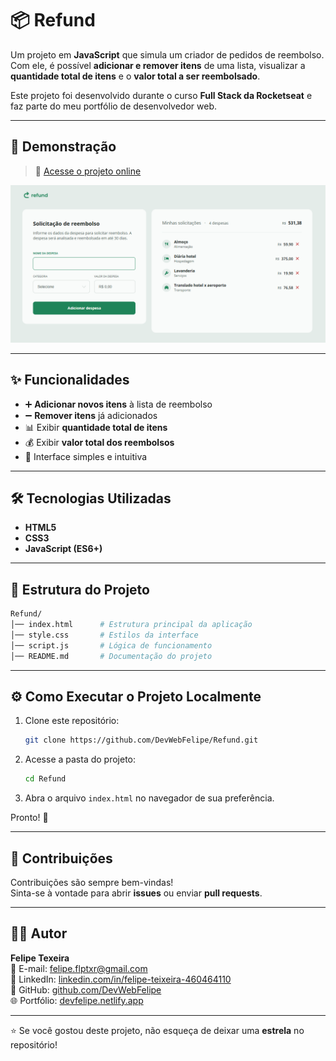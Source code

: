 # 📦 Refund

Um projeto em **JavaScript** que simula um criador de pedidos de reembolso.  
Com ele, é possível **adicionar e remover itens** de uma lista, visualizar a **quantidade total de itens** e o **valor total a ser reembolsado**.

Este projeto foi desenvolvido durante o curso **Full Stack da Rocketseat** e faz parte do meu portfólio de desenvolvedor web.

---

## 🚀 Demonstração

> 🔗 [Acesse o projeto online](https://devwebfelipe.github.io/Refund/)

![Preview do projeto](preview.png)

---

## ✨ Funcionalidades

- ➕ **Adicionar novos itens** à lista de reembolso
- ➖ **Remover itens** já adicionados
- 📊 Exibir **quantidade total de itens**
- 💰 Exibir **valor total dos reembolsos**
- 🎨 Interface simples e intuitiva

---

## 🛠️ Tecnologias Utilizadas

- **HTML5**
- **CSS3**
- **JavaScript (ES6+)**

---

## 📂 Estrutura do Projeto

```bash
Refund/
│── index.html      # Estrutura principal da aplicação
│── style.css       # Estilos da interface
│── script.js       # Lógica de funcionamento
│── README.md       # Documentação do projeto
```

---

## ⚙️ Como Executar o Projeto Localmente

1. Clone este repositório:

   ```bash
   git clone https://github.com/DevWebFelipe/Refund.git
   ```

2. Acesse a pasta do projeto:

   ```bash
   cd Refund
   ```

3. Abra o arquivo `index.html` no navegador de sua preferência.

Pronto! 🎉

---

## 🤝 Contribuições

Contribuições são sempre bem-vindas!  
Sinta-se à vontade para abrir **issues** ou enviar **pull requests**.

---

## 👨‍💻 Autor

**Felipe Texeira**  
📧 E-mail: [felipe.flptxr@gmail.com](mailto:felipe.flptxr@gmail.com)  
💼 LinkedIn: [linkedin.com/in/felipe-teixeira-460464110](https://www.linkedin.com/in/felipe-teixeira-460464110/)  
🐙 GitHub: [github.com/DevWebFelipe](https://github.com/DevWebFelipe)  
🌐 Portfólio: [devfelipe.netlify.app](https://devwebfelipe.github.io/PortifolioDev/)

---

⭐ Se você gostou deste projeto, não esqueça de deixar uma **estrela** no repositório!
